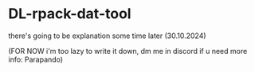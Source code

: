 # DL-rpack-dat-tool
there's going to be explanation some time later (30.10.2024)

(FOR NOW i'm too lazy to write it down, dm me in discord if u need more info: Parapando)
